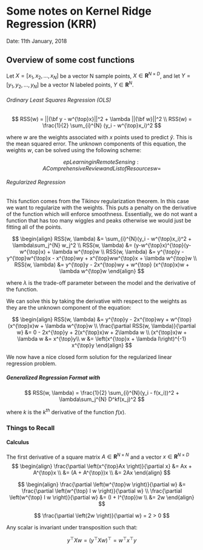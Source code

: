 # Some notes on Kernel Ridge Regression (KRR)

Date: 11th January, 2018

## Overview of some cost functions

Let $X = [x_1, x_2, \ldots, x_N]$ be a vector N sample points, $X \in \mathbf{R}^{N\times D}$, and let $Y = [y_1, y_2, \ldots, y_N]$ be a vector N labeled points, $Y \in \mathbf{R}^{N}$.

###### Ordinary Least Squares Regression (OLS)

$$
RSS(w) = ||{\bf y - w^{\top}x}||^2 + \lambda ||{\bf w}||^2 \\
RSS(w) = \frac{1}{2} \sum_{i}^{N} (y_i - w^{\top}x_i)^2
$$

where $w$ are the weights associated with $x$ points used to predict $\hat{y}$. This is the mean squared error. The unknown components of this equation, the weights $w$, can be solved using the following scheme:

$$ep Learning in Remote Sensing: A Comprehensive Review and List of Resources
w =
$$

###### Regularized Regression

This function comes from the Tikinov regularization theorem. In this case we want to regularize with the weights. This puts a penalty on the derivative of the function which will enforce smoothness. Essentially, we do not want a function that has too many wiggles and peaks otherwise we would just be fitting all of the points.

$$
\begin{align}
RSS(w, \lambda) &= \sum_{i}^{N}(y_i - w^{\top}x_i)^2 + \lambda\sum_j^{N} w_j^2 \\
RSS(w, \lambda) &= (y-w^{\top}x)^{\top}(y-w^{\top}x) + \lambda w^{\top}w \\
RSS(w, \lambda) &= y^{\top}y - y^{\top}w^{\top}x - x^{\top}wy + x^{\top}ww^{\top}x + \lambda w^{\top}w \\
RSS(w, \lambda) &= y^{\top}y - 2x^{\top}wy + w^{\top} (x^{\top}x)w + \lambda w^{\top}w
\end{align}
$$

where $\lambda$ is the trade-off parameter between the model and the derivative of the function.

We can solve this by taking the derivative with respect to the weights as they are the unknown component of the equation:

$$
\begin{align}
RSS(w, \lambda) &= y^{\top}y - 2x^{\top}wy + w^{\top} (x^{\top}x)w + \lambda w^{\top}w \\
\frac{\partial RSS(w, \lambda)}{\partial w} &= 0 - 2x^{\top}y + 2(x^{\top}x)w + 2\lambda w \\
(x^{\top}x)w + \lambda w &= x^{\top}y\\
w &= \left(x^{\top}x + \lambda I\right)^{-1} x^{\top}y
\end{align}
$$

We now have a nice closed form solution for the regularized linear regression problem.

##### Generalized Regression Format with

$$
RSS(w, \lambda) = \frac{1}{2} \sum_{i}^{N}(y_i - f(x_i))^2 + \lambda\sum_j^{N} D^kf(x_j)^2
$$

where $k$ is the $k^{th}$ derivative of the function $f(x)$.


### Things to Recall

#### Calculus

The first derivative of a square matrix $A \in \mathbf{R}^{N \times N}$ and a vector $x \in \mathbf{R}^{N \times D}$
$$
\begin{align}
\frac{\partial \left(x^{\top}Ax  \right)}{\partial x} &= Ax + A^{\top}x \\
&= (A + A^{\top})x \\
&= 2Ax
\end{align}
$$

$$
\begin{align}
\frac{\partial \left(w^{\top}w  \right)}{\partial w} &= \frac{\partial \left(w^{\top} I w  \right)}{\partial w} \\
\frac{\partial \left(w^{\top} I w  \right)}{\partial w} &= (I + I^{\top})w \\
&= 2w
\end{align}
$$

$$
\frac{\partial \left(2w  \right)}{\partial w} = 2 > 0
$$

Any scalar is invariant under transposition such that:

$$
y^{\top}Xw = \left( y^{\top}X w \right)^{\top} = w^{\top}x^{\top}y
$$
